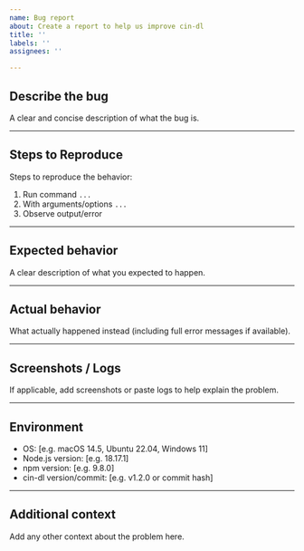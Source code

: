 ```yaml
---
name: Bug report
about: Create a report to help us improve cin-dl
title: ''
labels: ''
assignees: ''

---
```


## Describe the bug
A clear and concise description of what the bug is.

---

## Steps to Reproduce
Steps to reproduce the behavior:
1. Run command `...`
2. With arguments/options `...`
3. Observe output/error

---

## Expected behavior
A clear description of what you expected to happen.

---

## Actual behavior
What actually happened instead (including full error messages if available).

---

## Screenshots / Logs
If applicable, add screenshots or paste logs to help explain the problem.

---

## Environment
- OS: [e.g. macOS 14.5, Ubuntu 22.04, Windows 11]
- Node.js version: [e.g. 18.17.1]
- npm version: [e.g. 9.8.0]
- cin-dl version/commit: [e.g. v1.2.0 or commit hash]

---

## Additional context
Add any other context about the problem here.
